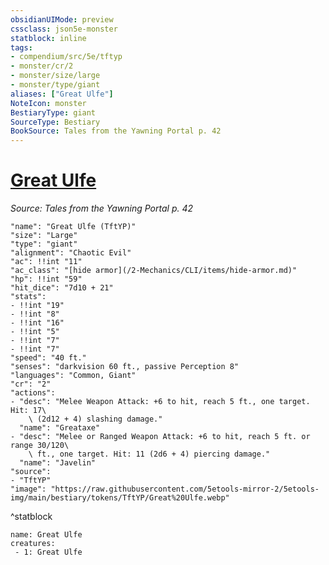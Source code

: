 ```yaml
---
obsidianUIMode: preview
cssclass: json5e-monster
statblock: inline
tags:
- compendium/src/5e/tftyp
- monster/cr/2
- monster/size/large
- monster/type/giant
aliases: ["Great Ulfe"]
NoteIcon: monster
BestiaryType: giant
SourceType: Bestiary
BookSource: Tales from the Yawning Portal p. 42
---
```

# [Great Ulfe](2-Mechanics/CLI/bestiary/npc/great-ulfe-tftyp.md)
*Source: Tales from the Yawning Portal p. 42*  

```statblock
"name": "Great Ulfe (TftYP)"
"size": "Large"
"type": "giant"
"alignment": "Chaotic Evil"
"ac": !!int "11"
"ac_class": "[hide armor](/2-Mechanics/CLI/items/hide-armor.md)"
"hp": !!int "59"
"hit_dice": "7d10 + 21"
"stats":
- !!int "19"
- !!int "8"
- !!int "16"
- !!int "5"
- !!int "7"
- !!int "7"
"speed": "40 ft."
"senses": "darkvision 60 ft., passive Perception 8"
"languages": "Common, Giant"
"cr": "2"
"actions":
- "desc": "Melee Weapon Attack: +6 to hit, reach 5 ft., one target. Hit: 17\
    \ (2d12 + 4) slashing damage."
  "name": "Greataxe"
- "desc": "Melee or Ranged Weapon Attack: +6 to hit, reach 5 ft. or range 30/120\
    \ ft., one target. Hit: 11 (2d6 + 4) piercing damage."
  "name": "Javelin"
"source":
- "TftYP"
"image": "https://raw.githubusercontent.com/5etools-mirror-2/5etools-img/main/bestiary/tokens/TftYP/Great%20Ulfe.webp"
```
^statblock

```encounter-table
name: Great Ulfe
creatures:
 - 1: Great Ulfe
```